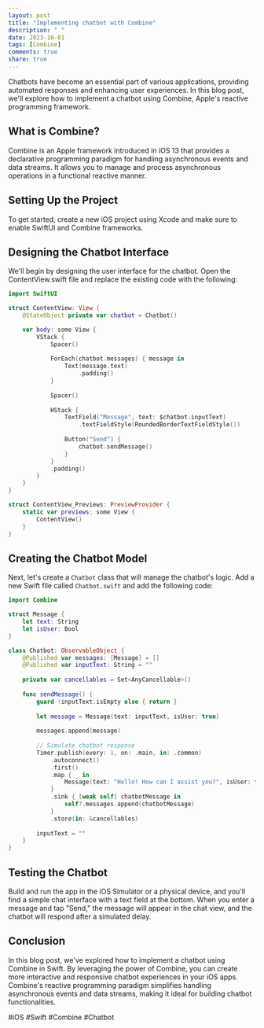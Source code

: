 ```yaml
---
layout: post
title: "Implementing chatbot with Combine"
description: " "
date: 2023-10-01
tags: [Combine]
comments: true
share: true
---
```


Chatbots have become an essential part of various applications, providing automated responses and enhancing user experiences. In this blog post, we'll explore how to implement a chatbot using Combine, Apple's reactive programming framework.

## What is Combine?

Combine is an Apple framework introduced in iOS 13 that provides a declarative programming paradigm for handling asynchronous events and data streams. It allows you to manage and process asynchronous operations in a functional reactive manner.

## Setting Up the Project

To get started, create a new iOS project using Xcode and make sure to enable SwiftUI and Combine frameworks.

## Designing the Chatbot Interface

We'll begin by designing the user interface for the chatbot. Open the ContentView.swift file and replace the existing code with the following:

```swift
import SwiftUI

struct ContentView: View {
    @StateObject private var chatbot = Chatbot()

    var body: some View {
        VStack {
            Spacer()
            
            ForEach(chatbot.messages) { message in
                Text(message.text)
                    .padding()
            }
            
            Spacer()
            
            HStack {
                TextField("Message", text: $chatbot.inputText)
                    .textFieldStyle(RoundedBorderTextFieldStyle())
                
                Button("Send") {
                    chatbot.sendMessage()
                }
            }
            .padding()
        }
    }
}

struct ContentView_Previews: PreviewProvider {
    static var previews: some View {
        ContentView()
    }
}
```

## Creating the Chatbot Model

Next, let's create a `Chatbot` class that will manage the chatbot's logic. Add a new Swift file called `Chatbot.swift` and add the following code:

```swift
import Combine

struct Message {
    let text: String
    let isUser: Bool
}

class Chatbot: ObservableObject {
    @Published var messages: [Message] = []
    @Published var inputText: String = ""
    
    private var cancellables = Set<AnyCancellable>()
    
    func sendMessage() {
        guard !inputText.isEmpty else { return }
        
        let message = Message(text: inputText, isUser: true)
        
        messages.append(message)
        
        // Simulate chatbot response
        Timer.publish(every: 1, on: .main, in: .common)
            .autoconnect()
            .first()
            .map { _ in
                Message(text: "Hello! How can I assist you?", isUser: false)
            }
            .sink { [weak self] chatbotMessage in
                self?.messages.append(chatbotMessage)
            }
            .store(in: &cancellables)
        
        inputText = ""
    }
}
```

## Testing the Chatbot

Build and run the app in the iOS Simulator or a physical device, and you'll find a simple chat interface with a text field at the bottom. When you enter a message and tap "Send," the message will appear in the chat view, and the chatbot will respond after a simulated delay.

## Conclusion

In this blog post, we've explored how to implement a chatbot using Combine in Swift. By leveraging the power of Combine, you can create more interactive and responsive chatbot experiences in your iOS apps. Combine's reactive programming paradigm simplifies handling asynchronous events and data streams, making it ideal for building chatbot functionalities.

#iOS #Swift #Combine #Chatbot